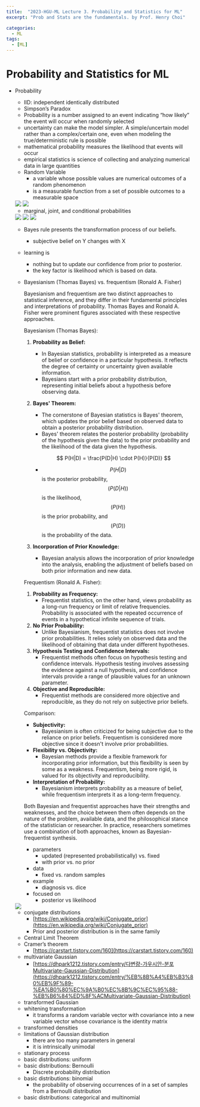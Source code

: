 ```yaml
---
title:  "2023-HGU-ML Lecture 3. Probability and Statistics for ML"
excerpt: "Prob and Stats are the fundamentals. by Prof. Henry Choi"

categories:
  - ML
tags:
  - [ML]
---
```


# Probability and Statistics for ML

- Probability
    - IID: independent identically distributed
    - Simpson’s Paradox
    - Probability is a number assigned to an event indicating “how likely” the event will occur when randomly selected
    - uncertainty can make the model simpler. A simple/uncertain model rather than a complex/certain one, even when modeling the true/deterministic rule is possible
    - mathematical probability measures the likelihood that events will occur
    - empirical statistics is science of collecting and analyzing numerical data in large quantities
    - Random Variable
        - a variable whose possible values are numerical outcomes of a random phenomenon
        - is a measurable function from a set of possible outcomes to a measurable space
    
    <img src = "../../../assets/ML/ProbAndStats/Untitled.png">

    <img src = "../../../assets/ML/ProbAndStats/Untitled 1.png">
    
    - marginal, joint, and conditional probabilities
    
    <img src = "../../../assets/ML/ProbAndStats/Untitled 2.png">
    
    <img src = "../../../assets/ML/ProbAndStats/Untitled 3.png">
    
    <img src = "../../../assets/ML/ProbAndStats/Untitled 4.png">
    
    - Bayes rule presents the transformation process of our beliefs.
        - subjective belief on Y changes with X
    - learning is
        - nothing but to update our confidence from prior to posterior.
        - the key factor is likelihood which is based on data.
    - Bayesianism (Thomas Bayes) vs. frequentism (Ronald A. Fisher)
        
        Bayesianism and frequentism are two distinct approaches to statistical inference, and they differ in their fundamental principles and interpretations of probability. Thomas Bayes and Ronald A. Fisher were prominent figures associated with these respective approaches.
        
        Bayesianism (Thomas Bayes):
        
        1. **Probability as Belief:**
            - In Bayesian statistics, probability is interpreted as a measure of belief or confidence in a particular hypothesis. It reflects the degree of certainty or uncertainty given available information.
            - Bayesians start with a prior probability distribution, representing initial beliefs about a hypothesis before observing data.
        2. **Bayes' Theorem:**
            - The cornerstone of Bayesian statistics is Bayes' theorem, which updates the prior belief based on observed data to obtain a posterior probability distribution.
            - Bayes' theorem relates the posterior probability (probability of the hypothesis given the data) to the prior probability and the likelihood of the data given the hypothesis.
            
            $$ P(H|D) = \frac{P(D|H) \cdot P(H)}{P(D)} $$
            
            - $$ P(H|D) $$ is the posterior probability, 
            $$( P(D|H) )$$ is the likelihood, 
            $$( P(H) )$$ is the prior probability, and 
            $$( P(D) )$$ is the probability of the data.
        3. **Incorporation of Prior Knowledge:**
            - Bayesian analysis allows the incorporation of prior knowledge into the analysis, enabling the adjustment of beliefs based on both prior information and new data.
        
        Frequentism (Ronald A. Fisher):
        
        1. **Probability as Frequency:**
            - Frequentist statistics, on the other hand, views probability as a long-run frequency or limit of relative frequencies. Probability is associated with the repeated occurrence of events in a hypothetical infinite sequence of trials.
        2. **No Prior Probability:**
            - Unlike Bayesianism, frequentist statistics does not involve prior probabilities. It relies solely on observed data and the likelihood of obtaining that data under different hypotheses.
        3. **Hypothesis Testing and Confidence Intervals:**
            - Frequentist methods often focus on hypothesis testing and confidence intervals. Hypothesis testing involves assessing the evidence against a null hypothesis, and confidence intervals provide a range of plausible values for an unknown parameter.
        4. **Objective and Reproducible:**
            - Frequentist methods are considered more objective and reproducible, as they do not rely on subjective prior beliefs.
        
        Comparison:
        
        - **Subjectivity:**
            - Bayesianism is often criticized for being subjective due to the reliance on prior beliefs. Frequentism is considered more objective since it doesn't involve prior probabilities.
        - **Flexibility vs. Objectivity:**
            - Bayesian methods provide a flexible framework for incorporating prior information, but this flexibility is seen by some as a weakness. Frequentism, being more rigid, is valued for its objectivity and reproducibility.
        - **Interpretation of Probability:**
            - Bayesianism interprets probability as a measure of belief, while frequentism interprets it as a long-term frequency.
        
        Both Bayesian and frequentist approaches have their strengths and weaknesses, and the choice between them often depends on the nature of the problem, available data, and the philosophical stance of the statistician or researcher. In practice, researchers sometimes use a combination of both approaches, known as Bayesian-frequentist synthesis.
        
        - parameters
            - updated (represented probabilistically) vs. fixed
            - with prior vs. no prior
        - data
            - fixed vs. random samples
        - example
            - diagnosis vs. dice
        - focused on
            - posterior vs likelihood
    
    <img src = "../../../assets/ML/ProbAndStats/Untitled 5.png">
    
    - conjugate distributions
        - [https://en.wikipedia.org/wiki/Conjugate_prior](https://en.wikipedia.org/wiki/Conjugate_prior)
        - Prior and posterior distribution is in the same family
    - Central Limit Theorem
    - Cramer’s theorem
        - [https://carstart.tistory.com/160](https://carstart.tistory.com/160)
    - multivariate Gaussian
        - [https://dhpark1212.tistory.com/entry/다변량-가우시안-분포Multivariate-Gaussian-Distribution](https://dhpark1212.tistory.com/entry/%EB%8B%A4%EB%B3%80%EB%9F%89-%EA%B0%80%EC%9A%B0%EC%8B%9C%EC%95%88-%EB%B6%84%ED%8F%ACMultivariate-Gaussian-Distribution)
    - transformed Gaussian
    - whitening transformation
        - it transforms a random variable vector with covariance into a new variable vector whose covariance is the identity matrix
    - transformed densities
    - limitations of Gaussian distribution
        - there are too many parameters in general
        - it is intrinsically unimodal
    - stationary process
    - basic distributions: uniform
    - basic distributions: Bernoulli
        - Discrete probability distribution
    - basic distributions: binomial
        - the probability of observing occurrences of in a set of samples from a Bernoulli distribution
    - basic distributions: categorical and multinomial
